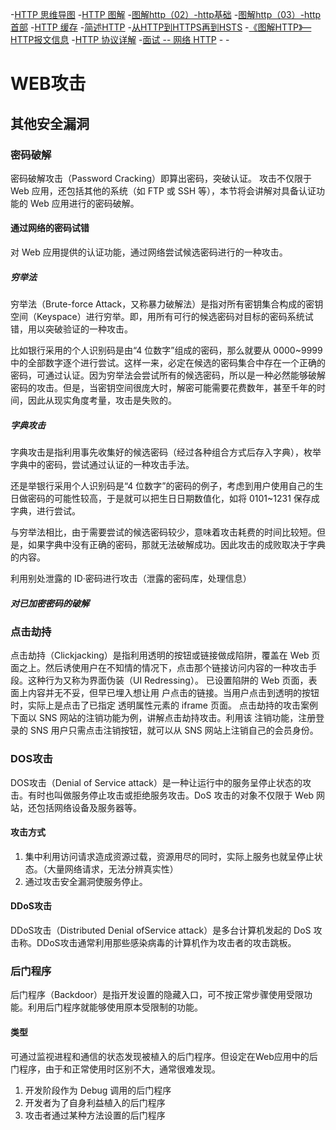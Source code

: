 

-[HTTP 思维导图](https://juejin.im/entry/58ca14c261ff4b006016b0f7 "")
-[HTTP 图解](https://juejin.im/entry/5865c3af1b69e60063cee08b "")
-[图解http（02）-http基础](https://juejin.im/entry/59c3165951882531b21ef63d "")
-[图解http（03）-http首部](https://juejin.im/entry/59c316686fb9a00a5f46f21f "")
-[HTTP 缓存](https://juejin.im/entry/57fb373ad203090068c67883 "")
-[简述HTTP](https://juejin.im/post/5a584c146fb9a01cb508c14f "")
-[从HTTP到HTTPS再到HSTS](http://support.upyun.com/hc/kb/article/1079017/?comefrom=http://blogread.cn/news/ "")
-[《图解HTTP》— HTTP报文信息](https://juejin.im/post/59face7ef265da43215361d3 "")
-[HTTP 协议详解](https://juejin.im/entry/587222418d6d810058929f55 "")
-[面试 -- 网络 HTTP](https://juejin.im/post/5872309261ff4b005c4580d4 "")
-[]( "")
-[]( "")






















# WEB攻击
## 其他安全漏洞
### 密码破解
密码破解攻击（Password Cracking）即算出密码，突破认证。
攻击不仅限于 Web 应用，还包括其他的系统（如 FTP 或 SSH 等），本节将会讲解对具备认证功能的 Web 应用进行的密码破解。

#### 通过网络的密码试错
对 Web 应用提供的认证功能，通过网络尝试候选密码进行的一种攻击。

##### 穷举法
穷举法（Brute-force Attack，又称暴力破解法）是指对所有密钥集合构成的密钥空间（Keyspace）进行穷举。即，用所有可行的候选密码对目标的密码系统试错，用以突破验证的一种攻击。

比如银行采用的个人识别码是由“4 位数字”组成的密码，那么就要从 0000~9999 中的全部数字逐个进行尝试。这样一来，必定在候选的密码集合中存在一个正确的密码，可通过认证。因为穷举法会尝试所有的候选密码，所以是一种必然能够破解密码的攻击。但是，当密钥空间很庞大时，解密可能需要花费数年，甚至千年的时间，因此从现实角度考量，攻击是失败的。

##### 字典攻击
字典攻击是指利用事先收集好的候选密码（经过各种组合方式后存入字典），枚举字典中的密码，尝试通过认证的一种攻击手法。

还是举银行采用个人识别码是“4 位数字”的密码的例子，考虑到用户使用自己的生日做密码的可能性较高，于是就可以把生日日期数值化，如将 0101~1231 保存成字典，进行尝试。

与穷举法相比，由于需要尝试的候选密码较少，意味着攻击耗费的时间比较短。但是，如果字典中没有正确的密码，那就无法破解成功。因此攻击的成败取决于字典的内容。

利用别处泄露的 ID·密码进行攻击（泄露的密码库，处理信息）

##### 对已加密密码的破解

### 点击劫持
点击劫持（Clickjacking）是指利用透明的按钮或链接做成陷阱，覆盖在 Web 页面之上。然后诱使用户在不知情的情况下，点击那个链接访问内容的一种攻击手段。这种行为又称为界面伪装（UI Redressing）。
已设置陷阱的 Web 页面，表面上内容并无不妥，但早已埋入想让用
户点击的链接。当用户点击到透明的按钮时，实际上是点击了已指定
透明属性元素的 iframe 页面。
点击劫持的攻击案例
下面以 SNS 网站的注销功能为例，讲解点击劫持攻击。利用该
注销功能，注册登录的 SNS 用户只需点击注销按钮，就可以从
SNS 网站上注销自己的会员身份。

### DOS攻击
DOS攻击（Denial of Service attack）是一种让运行中的服务呈停止状态的攻击。有时也叫做服务停止攻击或拒绝服务攻击。DoS 攻击的对象不仅限于 Web 网站，还包括网络设备及服务器等。

#### 攻击方式
1. 集中利用访问请求造成资源过载，资源用尽的同时，实际上服务也就呈停止状态。（大量网络请求，无法分辨真实性）
1. 通过攻击安全漏洞使服务停止。

#### DDoS攻击
DDoS攻击（Distributed Denial ofService attack）是多台计算机发起的 DoS 攻击称。DDoS攻击通常利用那些感染病毒的计算机作为攻击者的攻击跳板。

### 后门程序
后门程序（Backdoor）是指开发设置的隐藏入口，可不按正常步骤使用受限功能。利用后门程序就能够使用原本受限制的功能。

#### 类型
可通过监视进程和通信的状态发现被植入的后门程序。但设定在Web应用中的后门程序，由于和正常使用时区别不大，通常很难发现。
1. 开发阶段作为 Debug 调用的后门程序
1. 开发者为了自身利益植入的后门程序
1. 攻击者通过某种方法设置的后门程序




